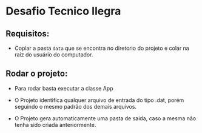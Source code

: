 # Desafio Tecnico Ilegra

## Requisitos:

- Copiar a pasta `data` que se encontra no diretorio do projeto e colar na raiz do usuário do computador.

## Rodar o projeto:

- Para rodar basta executar a classe App

- O Projeto identifica qualquer arquivo de entrada do tipo .dat, porém seguindo o mesmo padrão dos demais arquivos.

- O Projeto gera automaticamente uma pasta de saida, caso a mesma não tenha sido criada anteriormente.
